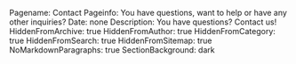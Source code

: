 Pagename: Contact
Pageinfo: You have questions, want to help or have any other inquiries?
Date: none
Description: You have questions? Contact us!
HiddenFromArchive: true
HiddenFromAuthor: true
HiddenFromCategory: true
HiddenFromSearch: true
HiddenFromSitemap: true
NoMarkdownParagraphs: true
SectionBackground: dark
